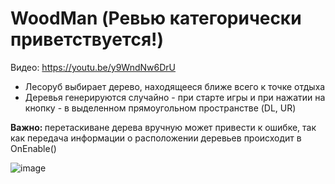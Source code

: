 # WoodMan (Ревью категорически приветствуется!)
 Видео: https://youtu.be/y9WndNw6DrU
 
  - Лесоруб выбирает дерево, находящееся ближе всего к точке отдыха
  - Деревья генерируются случайно - при старте игры и при нажатии на кнопку - в выделенном прямоугольном пространстве (DL, UR)
  
 <b> Важно: </b> перетаскиване дерева вручную может привести к ошибке, так как передача информации о расположении деревьев происходит в OnEnable()

 ![image](https://user-images.githubusercontent.com/84905463/158071730-5fde7fb9-53eb-45f8-820c-ec4e3e8cc8b9.png)



